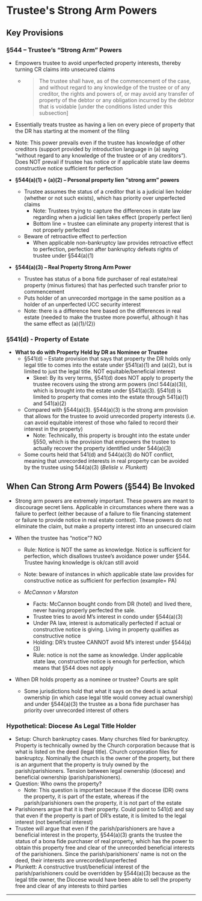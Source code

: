 # Trustee's Strong Arm Powers

## Key Provisions

### §544 – Trustee’s “Strong Arm” Powers

* Empowers trustee to avoid unperfected property interests, thereby turning CR claims into unsecured claims
  * > The trustee shall have, as of the commencement of the case, and without regard to any knowledge of the trustee or of any creditor, the rights and powers of, or may avoid any transfer of property of the debtor or any obligation incurred by the debtor that is voidable \[under the conditions listed under this subsection\]
* Essentially treats trustee as having a lien on every piece of property that the DR has starting at the moment of the filing
* Note: This power prevails even if the trustee has knowledge of other creditors (support provided by introduction language in (a) saying “without regard to any knowledge of the trustee or of any creditors”). Does NOT prevail if trustee has notice or if applicable state law deems constructive notice sufficient for perfection

* **§544(a)(1) + (a)(2) – Personal property lien “strong arm” powers**
  * Trustee assumes the status of a creditor that is a judicial lien holder (whether or not such exists), which has priority over unperfected claims
    * Note: Trustees trying to capture the differences in state law regarding when a judicial lien takes effect (properly perfect lien)
    * Bottom line  = trustee can eliminate any property interest that is not properly perfected
  * Beware of retroactive effect to perfection
    * When applicable non-bankruptcy law provides retroactive effect to perfection, perfection after bankruptcy defeats rights of trustee under §544(a)(1)

* **§544(a)(3) – Real Property Strong Arm Power**
  * Trustee has status of a bona fide purchaser of real estate/real property (minus fixtures) that has perfected such transfer prior to commencement
  * Puts holder of an unrecorded mortgage in the same position as a holder of an unperfected UCC security interest
  * Note: there is a difference here based on the differences in real estate (needed to make the trustee more powerful, although it has the same effect as (a)(1)/(2))

### §541(d) - Property of Estate

* **What to do with Property Held by DR as Nominee or Trustee**
  * §541(d) – Estate provision that says that property the DR holds only legal title to comes into the estate under §541(a)(1) and (a)(2), but is limited to just the legal title. NOT equitable/beneficial interest
    * Skeel: By its very terms, §541(d) does NOT apply to property the trustee recovers using the strong arm powers (incl 544(a)(3)), which is brought into the estate under §541(a)(3). §541(d) is limited to property that comes into the estate through 541(a)(1) and 541(a)(2)
  * Compared with §544(a)(3). §544(a)(3) is the strong arm provision that allows for the trustee to avoid unrecorded property interests (i.e. can avoid equitable interest of those who failed to record their interest in the property)
    * Note: Technically, this property is brought into the estate under §550, which is the provision that empowers the trustee to actually recover the property identified under 544(a)(3)
  * Some courts held that 541(d) and 544(a)(3) do NOT conflict, meaning that unrecorded interests in real property can be avoided by the trustee using 544(a)(3) (*Belisle v. Plunkett*)

## When Can Strong Arm Powers (§544) Be Invoked

* Strong arm powers are extremely important. These powers are meant to discourage secret liens. Applicable in circumstances where there was a failure to perfect (either because of a failure to file financing statement or failure to provide notice in real estate context). These powers do not eliminate the claim, but make a property interest into an unsecured claim
* When the trustee has “notice”?  NO
  * Rule: Notice is NOT the same as knowledge. Notice is sufficient for perfection, which disallows trustee’s avoidance power under §544. Trustee having knowledge is ok/can still avoid
  * Note: beware of instances in which applicable state law provides for constructive notice as sufficient for perfection (example= PA)

  * *McCannon v Marston*
    * Facts: McCannon bought condo from DR (hotel) and lived there, never having properly perfected the sale.
    * Trustee tries to avoid M’s interest in condo under §544(a)(3)
    * Under PA law, interest is automatically perfected if actual or constructive notice is giving. Living in property qualifies as constructive notice
    * Holding: DR’s trustee CANNOT avoid M’s interest under §544(a)(3)
    * Rule: notice is not the same as knowledge. Under applicable state law, constructive notice is enough for perfection, which means that §544 does not apply

* When DR holds property as a nominee or trustee? Courts are split
  * Some jurisdictions hold that what it says on the deed is actual ownership (in which case legal title would convey actual ownership) and under §544(a)(3) the trustee as a bona fide purchaser has priority over unrecorded interest of others

### Hypothetical: Diocese As Legal Title Holder

* Setup: Church bankruptcy cases. Many churches filed for bankruptcy. Property is technically owned by the Church corporation because that is what is listed on the deed (legal title). Church corporation files for bankruptcy. Nominally the church is the owner of the property, but there is an argument that the property is truly owned by the parish/parishioners. Tension between legal ownership (diocese) and beneficial ownership (parish/parishioners).
* Question: Who owns the property?
  * Note: This question is important because if the diocese (DR) owns the property, it is part of the estate, whereas if the parish/parishioners own the property, it is not part of the estate
* Parishioners argue that it is their property. Could point to 541(d) and say that even if the property is part of DR’s estate, it is limited to the legal interest (not beneficial interest)
* Trustee will argue that even if the parish/parishioners are have a beneficial interest in the property, §544(a)(3) grants the trustee the status of a bona fide purchaser of real property, which has the power to obtain this property free and clear of the unrecorded beneficial interests of the parishioners. Since the parish/parishioners’ name is not on the deed, their interests are unrecorded/unperfected
* Plunkett: A constructive trust/beneficial interest of the parish/parishioners could be overridden by §544(a)(3) because as the legal title owner, the Diocese would have been able to sell the property free and clear of any interests to third parties

---
